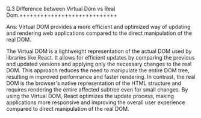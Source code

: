 Q.3 Difference between Virtual Dom vs Real Dom.++++++++++++++++++++++++++++

Ans: Virtual DOM provides a more efficient and optimized way of updating and rendering web applications compared to the direct manipulation of the real DOM.

The Virtual DOM is a lightweight representation of the actual DOM used by libraries like React. It allows for efficient updates by comparing the previous and updated versions and applying only the necessary changes to the real DOM. This approach reduces the need to manipulate the entire DOM tree, resulting in improved performance and faster rendering. In contrast, the real DOM is the browser's native representation of the HTML structure and requires rendering the entire affected subtree even for small changes. By using the Virtual DOM, React optimizes the update process, making applications more responsive and improving the overall user experience compared to direct manipulation of the real DOM.